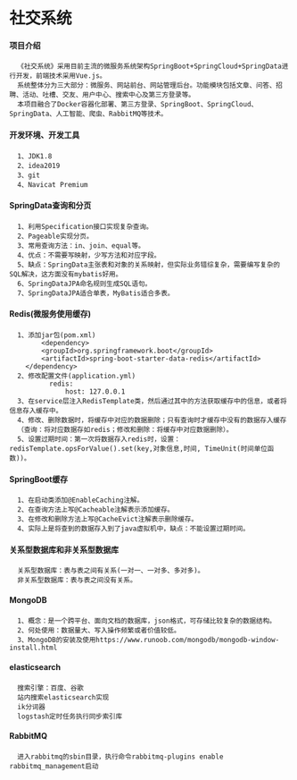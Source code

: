 # 社交系统
#### 项目介绍
      《社交系统》采用目前主流的微服务系统架构SpringBoot+SpringCloud+SpringData进行开发，前端技术采用Vue.js。
      系统整体分为三大部分：微服务、网站前台、网站管理后台。功能模块包括文章、问答、招聘、活动、吐槽、交友、用户中心、搜索中心及第三方登录等。
      本项目融合了Docker容器化部署、第三方登录、SpringBoot、SpringCloud、SpringData、人工智能、爬虫、RabbitMQ等技术。
#### 开发环境、开发工具
      1、JDK1.8
      2、idea2019
      3、git
      4、Navicat Premium
#### SpringData查询和分页
      1、利用Specification接口实现复杂查询。
      2、Pageable实现分页。
      3、常用查询方法：in、join、equal等。
      4、优点：不需要写映射，少写方法和对应字段。
      5、缺点：SpringData主张表和对象的关系映射，但实际业务错综复杂，需要编写复杂的SQL解决，这方面没有mybatis好用。
      6、SpringDataJPA命名规则生成SQL语句。
      7、SpringDataJPA适合单表，MyBatis适合多表。
#### Redis(微服务使用缓存)
      1、添加jar包(pom.xml)
            <dependency>
		  	<groupId>org.springframework.boot</groupId>
		  	<artifactId>spring-boot-starter-data-redis</artifactId>
	  	</dependency>
      2、修改配置文件(application.yml)
              redis:
                  host: 127.0.0.1
      3、在service层注入RedisTemplate类，然后通过其中的方法获取缓存中的信息，或者将信息存入缓存中。
      4、修改、删除数据时，将缓存中对应的数据删除；只有查询时才缓存中没有的数据存入缓存
      （查询：将对应数据存如redis；修改和删除：将缓存中对应数据删除）。
      5、设置过期时间：第一次将数据存入redis时，设置：redisTemplate.opsForValue().set(key,对象信息,时间, TimeUnit(时间单位函数))。
#### SpringBoot缓存
      1、在启动类添加@EnableCaching注解。
      2、在查询方法上写@Cacheable注解表示添加缓存。
      3、在修改和删除方法上写@CacheEvict注解表示删除缓存。
      4、实际上是将查到的数据存入到了java虚拟机中，缺点：不能设置过期时间。
#### 关系型数据库和非关系型数据库
      关系型数据库：表与表之间有关系(一对一、一对多、多对多)。
      非关系型数据库：表与表之间没有关系。
#### MongoDB
      1、概念：是一个跨平台、面向文档的数据库，json格式，可存储比较复杂的数据结构。
      2、何处使用：数据量大、写入操作频繁或者价值较低。
      3、MongoDB的安装及使用https://www.runoob.com/mongodb/mongodb-window-install.html
#### elasticsearch
      搜索引擎：百度、谷歌
      站内搜索elasticsearch实现
      ik分词器
      logstash定时任务执行同步索引库
#### RabbitMQ
      进入rabbitmq的sbin目录，执行命令rabbitmq-plugins enable rabbitmq_management启动
